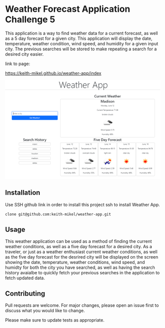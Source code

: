 # Weather Forecast Application Challenge 5

This application is a way to find weather data for a current forecast, as well as a 5 day forecast for a given city. This application will display the date, temperature, weather condition, wind speed, and humidity for a given input city. The previous searches will be stored to make repeating a search for a desired city easier.

link to page:

https://keith-mikel.github.io/weather-app/index

![alt text](./assets/images/weather%20app.png)


## Installation

Use SSH github link in order to install this project ssh to install Weather App.

```bash
clone git@github.com:keith-mikel/weather-app.git
```

## Usage

This weather application can be used as a method of finding the current weather conditions, as well as a five day forecast for a desired city.
As a traveler, or just as a weather enthusiast current weather conditions, as well as the five day forecast for the desrired city will be displayed on the screen showing the date, temperature, weather conditions, wind speed, and humidty for both the city you have searched, as well as having the search history avaialbe to quickly fetch your previous searches in the application to fetch updated data.

## Contributing

Pull requests are welcome. For major changes, please open an issue first
to discuss what you would like to change.

Please make sure to update tests as appropriate.